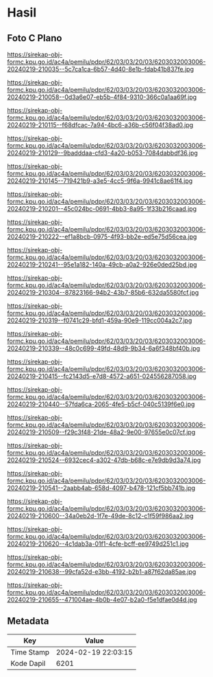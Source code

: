 # Hasil

## Foto C Plano

https://sirekap-obj-formc.kpu.go.id/ac4a/pemilu/pdpr/62/03/03/20/03/6203032003006-20240219-210035--5c7ca1ca-6b57-4d40-8e1b-fdab41b837fe.jpg

https://sirekap-obj-formc.kpu.go.id/ac4a/pemilu/pdpr/62/03/03/20/03/6203032003006-20240219-210058--0d3a6e07-eb5b-4f84-9310-366c0a1aa69f.jpg

https://sirekap-obj-formc.kpu.go.id/ac4a/pemilu/pdpr/62/03/03/20/03/6203032003006-20240219-210115--f68dfcac-7a94-4bc6-a36b-c56f04f38ad0.jpg

https://sirekap-obj-formc.kpu.go.id/ac4a/pemilu/pdpr/62/03/03/20/03/6203032003006-20240219-210129--9badddaa-cfd3-4a20-b053-7084dabbdf36.jpg

https://sirekap-obj-formc.kpu.go.id/ac4a/pemilu/pdpr/62/03/03/20/03/6203032003006-20240219-210145--719421b9-a3e5-4cc5-9f6a-9941c8ae61f4.jpg

https://sirekap-obj-formc.kpu.go.id/ac4a/pemilu/pdpr/62/03/03/20/03/6203032003006-20240219-210201--45c024bc-0691-4bb3-8a95-1f33b216caad.jpg

https://sirekap-obj-formc.kpu.go.id/ac4a/pemilu/pdpr/62/03/03/20/03/6203032003006-20240219-210222--ef1a8bcb-0975-4f93-bb2e-ed5e75d56cea.jpg

https://sirekap-obj-formc.kpu.go.id/ac4a/pemilu/pdpr/62/03/03/20/03/6203032003006-20240219-210241--95e1a182-140a-49cb-a0a2-926e0ded25bd.jpg

https://sirekap-obj-formc.kpu.go.id/ac4a/pemilu/pdpr/62/03/03/20/03/6203032003006-20240219-210304--87823166-94b2-43b7-85b6-632da5580fcf.jpg

https://sirekap-obj-formc.kpu.go.id/ac4a/pemilu/pdpr/62/03/03/20/03/6203032003006-20240219-210319--f0741c29-bfd1-459a-90e9-119cc004a2c7.jpg

https://sirekap-obj-formc.kpu.go.id/ac4a/pemilu/pdpr/62/03/03/20/03/6203032003006-20240219-210339--48c0c699-49fd-48d9-9b34-6a6f348bf40b.jpg

https://sirekap-obj-formc.kpu.go.id/ac4a/pemilu/pdpr/62/03/03/20/03/6203032003006-20240219-210415--fc2143d5-e7d8-4572-a651-024556287058.jpg

https://sirekap-obj-formc.kpu.go.id/ac4a/pemilu/pdpr/62/03/03/20/03/6203032003006-20240219-210440--57fda6ca-2065-4fe5-b5cf-040c5139f6e0.jpg

https://sirekap-obj-formc.kpu.go.id/ac4a/pemilu/pdpr/62/03/03/20/03/6203032003006-20240219-210509--f29c3f48-21de-48a2-9e00-97655e0c07cf.jpg

https://sirekap-obj-formc.kpu.go.id/ac4a/pemilu/pdpr/62/03/03/20/03/6203032003006-20240219-210524--6932cec4-a302-47db-b68c-e7e9db9d3a74.jpg

https://sirekap-obj-formc.kpu.go.id/ac4a/pemilu/pdpr/62/03/03/20/03/6203032003006-20240219-210541--2aabb4ab-658d-4097-b478-121cf5bb741b.jpg

https://sirekap-obj-formc.kpu.go.id/ac4a/pemilu/pdpr/62/03/03/20/03/6203032003006-20240219-210600--34a0eb2d-1f7e-49de-8c12-c1f59f986aa2.jpg

https://sirekap-obj-formc.kpu.go.id/ac4a/pemilu/pdpr/62/03/03/20/03/6203032003006-20240219-210620--4c1dab3a-01f1-4cfe-bcff-ee9749d251c1.jpg

https://sirekap-obj-formc.kpu.go.id/ac4a/pemilu/pdpr/62/03/03/20/03/6203032003006-20240219-210638--99cfa52d-e3bb-4192-b2b1-a87f62da85ae.jpg

https://sirekap-obj-formc.kpu.go.id/ac4a/pemilu/pdpr/62/03/03/20/03/6203032003006-20240219-210655--471004ae-4b0b-4e07-b2a0-f5e1dfae0d4d.jpg


## Metadata

| Key        | Value               |
| ---------- | ------------------- |
| Time Stamp | 2024-02-19 22:03:15 |
| Kode Dapil | 6201                |



